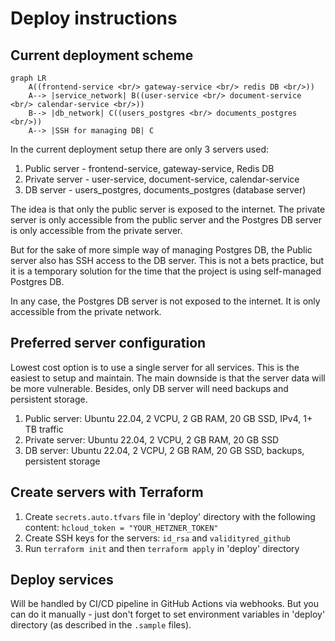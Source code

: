 # Deploy instructions

## Current deployment scheme

```mermaid
graph LR
    A((frontend-service <br/> gateway-service <br/> redis DB <br/>))
    A--> |service_network| B((user-service <br/> document-service <br/> calendar-service <br/>))
    B--> |db_network| C((users_postgres <br/> documents_postgres <br/>))
    A--> |SSH for managing DB| C
```

In the current deployment setup there are only 3 servers used:

1. Public server - frontend-service, gateway-service, Redis DB
2. Private server - user-service, document-service, calendar-service
3. DB server - users_postgres, documents_postgres (database server)

The idea is that only the public server is exposed to the internet. The private server is only accessible from the public server and the Postgres DB server is only accessible from the private server.

But for the sake of more simple way of managing Postgres DB, the Public server also has SSH access to the DB server. This is not a bets practice, but it is a temporary solution for the time that the project is using self-managed Postgres DB.

In any case, the Postgres DB server is not exposed to the internet. It is only accessible from the private network.

## Preferred server configuration

Lowest cost option is to use a single server for all services. This is the easiest to setup and maintain. The main downside is that the server data will be more vulnerable. Besides, only DB server will need backups and persistent storage.

1. Public server: Ubuntu 22.04, 2 VCPU, 2 GB RAM, 20 GB SSD, IPv4, 1+ TB traffic
2. Private server: Ubuntu 22.04, 2 VCPU, 2 GB RAM, 20 GB SSD
3. DB server: Ubuntu 22.04, 2 VCPU, 2 GB RAM, 20 GB SSD, backups, persistent storage

## Create servers with Terraform

1. Create `secrets.auto.tfvars` file in 'deploy' directory with the following content: `hcloud_token = "YOUR_HETZNER_TOKEN"`
2. Create SSH keys for the servers: `id_rsa` and `validityred_github`
3. Run `terraform init` and then `terraform apply` in 'deploy' directory

## Deploy services

Will be handled by CI/CD pipeline in GitHub Actions via webhooks. But you can do it manually - just don't forget to set
environment variables in 'deploy' directory (as described in the `.sample` files).
